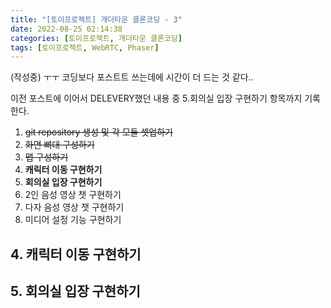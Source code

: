 ```yaml
---
title: "[토이프로젝트] 개더타운 클론코딩 - 3"
date: 2022-08-25 02:14:38
categories: [토이프로젝트, 개더타운 클론코딩]
tags: [토이프로젝트, WebRTC, Phaser]
---
```


(작성중) ㅜㅜ 코딩보다 포스트트 쓰는데에 시간이 더 드는 것 같다..

이전 포스트에 이어서 DELEVERY했던 내용 중 5.회의실 입장 구현하기 항목까지 기록한다.

1. ~~git repository 생성 및 각 모듈 셋업하기~~
2. ~~화면 뼈대 구성하기~~
3. ~~맵 구성하기~~
4. **캐릭터 이동 구현하기**
5. **회의실 입장 구현하기**
6. 2인 음성 영상 챗 구현하기
7. 다자 음성 영상 챗 구현하기
8. 미디어 설정 기능 구현하기

## 4. 캐릭터 이동 구현하기

## 5. 회의실 입장 구현하기
